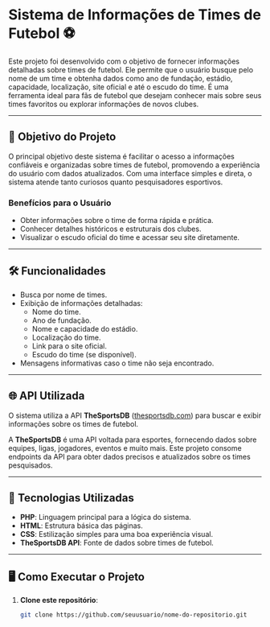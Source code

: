 # Sistema de Informações de Times de Futebol ⚽

Este projeto foi desenvolvido com o objetivo de fornecer informações detalhadas sobre times de futebol. Ele permite que o usuário busque pelo nome de um time e obtenha dados como ano de fundação, estádio, capacidade, localização, site oficial e até o escudo do time. É uma ferramenta ideal para fãs de futebol que desejam conhecer mais sobre seus times favoritos ou explorar informações de novos clubes.

---

## 🎯 Objetivo do Projeto

O principal objetivo deste sistema é facilitar o acesso a informações confiáveis e organizadas sobre times de futebol, promovendo a experiência do usuário com dados atualizados. Com uma interface simples e direta, o sistema atende tanto curiosos quanto pesquisadores esportivos.

### Benefícios para o Usuário

- Obter informações sobre o time de forma rápida e prática.
- Conhecer detalhes históricos e estruturais dos clubes.
- Visualizar o escudo oficial do time e acessar seu site diretamente.

---

## 🛠️ Funcionalidades

- Busca por nome de times.
- Exibição de informações detalhadas:
  - Nome do time.
  - Ano de fundação.
  - Nome e capacidade do estádio.
  - Localização do time.
  - Link para o site oficial.
  - Escudo do time (se disponível).
- Mensagens informativas caso o time não seja encontrado.

---

## 🌐 API Utilizada

O sistema utiliza a API **TheSportsDB** ([thesportsdb.com](https://www.thesportsdb.com/)) para buscar e exibir informações sobre os times de futebol.  

A **TheSportsDB** é uma API voltada para esportes, fornecendo dados sobre equipes, ligas, jogadores, eventos e muito mais. Este projeto consome endpoints da API para obter dados precisos e atualizados sobre os times pesquisados.

---

## 🚀 Tecnologias Utilizadas

- **PHP**: Linguagem principal para a lógica do sistema.
- **HTML**: Estrutura básica das páginas.
- **CSS**: Estilização simples para uma boa experiência visual.
- **TheSportsDB API**: Fonte de dados sobre times de futebol.

---

## 🖥️ Como Executar o Projeto

1. **Clone este repositório**:
   ```bash
   git clone https://github.com/seuusuario/nome-do-repositorio.git
